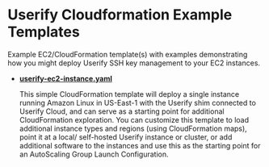 # Userify Cloudformation Example Templates

Example EC2/CloudFormation template(s) with examples demonstrating how you might deploy Userify SSH key management to your EC2 instances.

*   **[userify-ec2-instance.yaml](userify-ec2-instance.yaml)**

    This simple CloudFormation template will deploy a single instance running Amazon
    Linux in US-East-1 with the Userify shim connected to Userify Cloud, and can serve as a
    starting point for additional CloudFormation exploration. You can customize this template to
    load additional instance types and regions (using CloudFormation maps), point it at a local/
    self-hosted Userify instance or cluster, or add additional software to the instances and use
    this as the starting point for an AutoScaling Group Launch Configuration.
